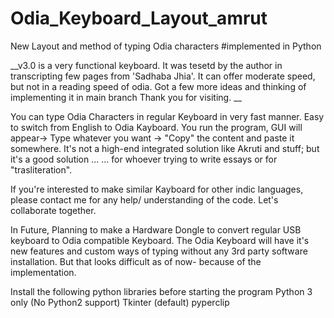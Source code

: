 # Odia_Keyboard_Layout_amrut
New Layout and method of typing Odia characters 
#implemented in Python

__v3.0 is a very functional keyboard. It was tesetd by the author in transcripting few pages from 'Sadhaba Jhia'. 
It can offer moderate speed, but not in a reading speed of odia.
Got a few more ideas and thinking of implementing it in main branch
Thank you for visiting. __


You can type Odia Characters in regular Keyboard in very fast manner. 
Easy to switch from English to Odia Kayboard.
You run the program, GUI will appear-> Type whatever you want -> "Copy" the content and paste it somewhere.
It's not a high-end integrated solution like Akruti and stuff; but it's a good solution ...
     ... for whoever trying to write essays or for "trasliteration".

If you're interested to make similar Kayboard for other indic languages, please contact me for any help/ understanding of the code. Let's collaborate together.



In Future, Planning to make a Hardware Dongle to convert regular USB keyboard to Odia compatible Keyboard.
The Odia Keyboard will have it's new features and custom ways of typing without any 3rd party software installation.
But that looks  difficult as of now- because of the implementation.


Install the following python libraries before starting the program
Python 3 only (No Python2 support)
Tkinter (default)
pyperclip


